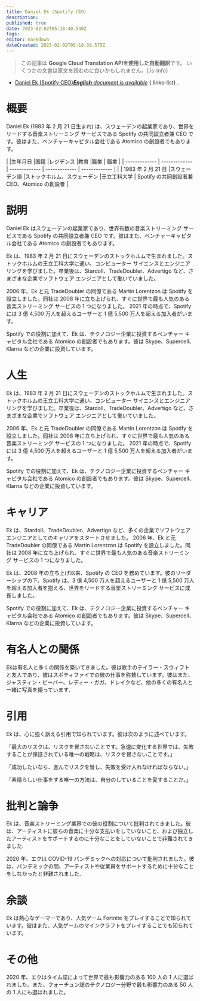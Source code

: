 ```yaml
---
title: Daniel Ek (Spotify CEO)
description: 
published: true
date: 2023-02-02T05:18:40.540Z
tags: 
editor: markdown
dateCreated: 2023-02-02T05:18:38.575Z
---
```


> この記事は **Google Cloud Translation APIを使用した自動翻訳**です。
いくつかの文書は原文を読むのに良いかもしれません。{.is-info}



- [Daniel Ek (Spotify CEO)***English** document is available*](/en/Knowledge-base/Dictionary/Person/daniel-ek-spotify-ceo)
{.links-list}
.

# 概要

Daniel Ek (1983 年 2 月 21 日生まれ) は、スウェーデンの起業家であり、世界をリードする音楽ストリーミング サービスである Spotify の共同設立者兼 CEO です。彼はまた、ベンチャーキャピタル会社である Atomico の創設者でもあります。

| |生年月日 |国籍 |レジデンス |教育 |職業 | 職業
| | ------------- | ------------- | ------------- | ------------- | ------------- |
| | 1983 年 2 月 21 日 |スウェーデン語 |ストックホルム、スウェーデン |王立工科大学 | Spotify の共同創設者兼 CEO、Atomico の創設者 |

# 説明

Daniel Ek はスウェーデンの起業家であり、世界有数の音楽ストリーミング サービスである Spotify の共同設立者兼 CEO です。彼はまた、ベンチャーキャピタル会社である Atomico の創設者でもあります。

Ek は、1983 年 2 月 21 日にスウェーデンのストックホルムで生まれました。ストックホルムの王立工科大学に通い、コンピューター サイエンスとエンジニアリングを学びました。卒業後は、Stardoll、TradeDoubler、Advertigo など、さまざまな企業でソフトウェア エンジニアとして働いていました。

2006 年、Ek と元 TradeDoubler の同僚である Martin Lorentzon は Spotify を設立しました。同社は 2008 年に立ち上げられ、すぐに世界で最も人気のある音楽ストリーミング サービスの 1 つになりました。 2021 年の時点で、Spotify には 3 億 4,500 万人を超えるユーザーと 1 億 5,500 万人を超える加入者がいます。

Spotify での役割に加えて、Ek は、テクノロジー企業に投資するベンチャー キャピタル会社である Atomico の創設者でもあります。彼は Skype、Supercell、Klarna などの企業に投資しています。

# 人生

Ek は、1983 年 2 月 21 日にスウェーデンのストックホルムで生まれました。ストックホルムの王立工科大学に通い、コンピューター サイエンスとエンジニアリングを学びました。卒業後は、Stardoll、TradeDoubler、Advertigo など、さまざまな企業でソフトウェア エンジニアとして働いていました。

2006 年、Ek と元 TradeDoubler の同僚である Martin Lorentzon は Spotify を設立しました。同社は 2008 年に立ち上げられ、すぐに世界で最も人気のある音楽ストリーミング サービスの 1 つになりました。 2021 年の時点で、Spotify には 3 億 4,500 万人を超えるユーザーと 1 億 5,500 万人を超える加入者がいます。

Spotify での役割に加えて、Ek は、テクノロジー企業に投資するベンチャー キャピタル会社である Atomico の創設者でもあります。彼は Skype、Supercell、Klarna などの企業に投資しています。

# キャリア

Ek は、Stardoll、TradeDoubler、Advertigo など、多くの企業でソフトウェア エンジニアとしてのキャリアをスタートさせました。 2006 年、Ek と元 TradeDoubler の同僚である Martin Lorentzon は Spotify を設立しました。同社は 2008 年に立ち上げられ、すぐに世界で最も人気のある音楽ストリーミング サービスの 1 つになりました。

Ek は、2008 年の立ち上げ以来、Spotify の CEO を務めています。彼のリーダーシップの下、Spotify は、3 億 4,500 万人を超えるユーザーと 1 億 5,500 万人を超える加入者を抱える、世界をリードする音楽ストリーミング サービスに成長しました。

Spotify での役割に加えて、Ek は、テクノロジー企業に投資するベンチャー キャピタル会社である Atomico の創設者でもあります。彼は Skype、Supercell、Klarna などの企業に投資しています。

# 有名人との関係

Ekは有名人と多くの関係を築いてきました。彼は歌手のテイラー・スウィフトと友人であり、彼はスポティファイでの彼の仕事を称賛しています。彼はまた、ジャスティン・ビーバー、レディー・ガガ、ドレイクなど、他の多くの有名人と一緒に写真を撮っています.

# 引用

Ek は、心に強く訴える引用で知られています。彼は次のように述べています。

「最大のリスクは、リスクを冒さないことです。急速に変化する世界では、失敗することが保証されている唯一の戦略は、リスクを冒さないことです。」

「成功したいなら、進んでリスクを冒し、失敗を受け入れなければならない。」

「素晴らしい仕事をする唯一の方法は、自分のしていることを愛することだ。」

# 批判と論争

Ek は、音楽ストリーミング業界での彼の役割について批判されてきました。彼は、アーティストに彼らの音楽に十分な支払いをしていないこと、および独立したアーティストをサポートするのに十分なことをしていないことで非難されてきました.

2020 年、エクは COVID-19 パンデミックへの対応について批判されました。彼は、パンデミックの間、アーティストや従業員をサポートするために十分なことをしなかったと非難されました.

# 余談

Ek は熱心なゲーマーであり、人気ゲーム Fortnite をプレイすることで知られています。彼はまた、人気ゲームのマインクラフトをプレイすることでも知られています。

# その他

2020 年、エクはタイム誌によって世界で最も影響力のある 100 人の 1 人に選ばれました。また、フォーチュン誌のテクノロジー分野で最も影響力のある 50 人の 1 人にも選ばれました。